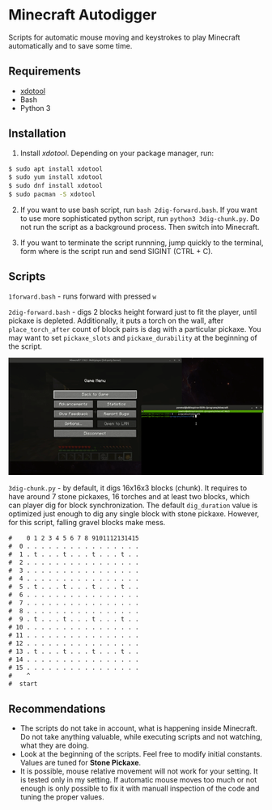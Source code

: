# Minecraft Autodigger

Scripts for automatic mouse moving and keystrokes to play Minecraft automatically and to save some time.

## Requirements

- [xdotool](https://manpages.ubuntu.com/manpages/trusty/man1/xdotool.1.html)
- Bash
- Python 3

## Installation

1. Install *xdotool*. Depending on your package manager, run:
```bash
$ sudo apt install xdotool
$ sudo yum install xdotool
$ sudo dnf install xdotool
$ sudo pacman -S xdotool
```

2. If you want to use bash script, run `bash 2dig-forward.bash`. If you want to use more sophisticated python script, run `python3 3dig-chunk.py`. Do not run the script as a background process. Then switch into Minecraft.

3. If you want to terminate the script runnning, jump quickly to the terminal, form where is the script run and send SIGINT (CTRL + C).

## Scripts

`1forward.bash` - runs forward with pressed `w`

`2dig-forward.bash` - digs 2 blocks height forward just to fit the player, until pickaxe is depleted. Additionally, it puts a torch on the wall, after `place_torch_after` count of block pairs is dag with a particular pickaxe. You may want to set `pickaxe_slots` and `pickaxe_durability` at the beginning of the script.

![](img/dig-forward.gif)

`3dig-chunk.py` - by default, it digs 16x16x3 blocks (chunk). It requires to have around 7 stone pickaxes, 16 torches and at least two blocks, which can player dig for block synchronization. The default `dig_duration` value is optimized just enough to dig any single block with stone pickaxe. However, for this script, falling gravel blocks make mess.

```
#    0 1 2 3 4 5 6 7 8 9101112131415 
#  0 . . . . . . . . . . . . . . . .
#  1 . t . . . t . . . t . . . t . .
#  2 . . . . . . . . . . . . . . . .
#  3 . . . . . . . . . . . . . . . .
#  4 . . . . . . . . . . . . . . . .
#  5 . t . . . t . . . t . . . t . .
#  6 . . . . . . . . . . . . . . . .
#  7 . . . . . . . . . . . . . . . .
#  8 . . . . . . . . . . . . . . . .
#  9 . t . . . t . . . t . . . t . .
# 10 . . . . . . . . . . . . . . . .
# 11 . . . . . . . . . . . . . . . .
# 12 . . . . . . . . . . . . . . . .
# 13 . t . . . t . . . t . . . t . .
# 14 . . . . . . . . . . . . . . . .
# 15 . . . . . . . . . . . . . . . .
#    ^
#  start
```

## Recommendations

- The scripts do not take in account, what is happening inside Minecraft. Do not take anything valuable, while executing scripts and not watching, what they are doing.
- Look at the beginning of the scripts. Feel free to modify initial constants. Values are tuned for **Stone Pickaxe**.
- It is possible, mouse relative movement will not work for your setting. It is tested only in my setting. If automatic mouse moves too much or not enough is only possible to fix it with manuall inspection of the code and tuning the proper values.
